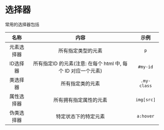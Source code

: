 # 选择器

常用的选择器包括

<div align="center">

|名称|内容|示例|
|:--:|:--:|:--:|
| 元素选择器 | 所有指定类型的元素 | `p` |
| ID选择器 | 所有指定ID 的元素(注意: 在每个 html 中, 每个 ID 对应一个元素) | `#my-id` |
| 类选择器 | 所有指定类的元素 | `.my-class` |
| 属性选择器 | 所有拥有指定属性的元素 | `img[src]` |
| 伪类选择器 | 特定状态下的特定元素 | `a:hover` |

</div>
